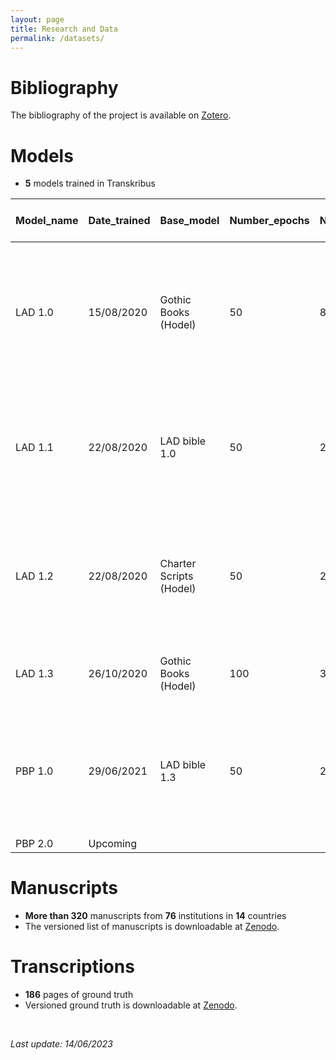 ```yaml
---
layout: page
title: Research and Data
permalink: /datasets/
---
```

<base target="_blank">

# Bibliography

The bibliography of the project is available on [Zotero](https://www.zotero.org/groups/2466765/paris_bible_project/library).



# Models

- **5** models trained in Transkribus

| Model_name | Date_trained | Base_model              | Number_epochs | Number_GT_pages | Train_set | Validation_set | Number_lines | Number_words | CER (training set) | CR (validation set) | Comments                                                     |
| ---------- | ------------ | ----------------------- | ------------- | --------------- | --------- | -------------- | ------------ | ------------ | ------------------ | ------------------- | ------------------------------------------------------------ |
| LAD 1.0    | 15/08/2020   | Gothic Books (Hodel)    | 50            | 8               | 7         | 1              | 588          | 3547         | 0.27%              | 4.52%               | Based only on the LAD manuscript (LAD 2013.051).  Bias towards Genesis, Exodus, Mark and Matthew |
| LAD 1.1    | 22/08/2020   | LAD bible 1.0           | 50            | 24              | 19        | 5              | 1592         | 9632         | 11.89%             | 7.20%               | Based only on the LAD manuscript (LAD 2013.051).  Same GT as 1.2 with a different base model |
| LAD 1.2    | 22/08/2020   | Charter Scripts (Hodel) | 50            | 24              | 19        | 5              | 1592         | 9632         | 0.62%              | 4.14%               | Based only on the LAD manuscript (LAD 2013.051).  Same GT as 1.1 with a different base model |
| LAD 1.3    | 26/10/2020   | Gothic Books (Hodel)    | 100           | 39              | 30        | 9              | 2516         | 15258        | 0.51%              | 3.01%               | Based only on the LAD manuscript (LAD 2013.051).             |
| PBP 1.0    | 29/06/2021   | LAD bible 1.3           | 50            | 25              | 16        | 9              | 152          | 8840         | 2.04%              | 12.76%              | Composite model based on Paris Bibles from around Europe in the 13th and 14th centuries. |
| PBP 2.0    | Upcoming     |                         |               |                 |           |                |              |              |                    |                     |                                                              |



# Manuscripts

- **More than 320** manuscripts from **76** institutions in **14** countries
- The versioned list of manuscripts is downloadable at [Zenodo](https://zenodo.org/record/7274507).


# Transcriptions

- **186** pages of ground truth
- Versioned ground truth is downloadable at [Zenodo](https://zenodo.org/record/7653691).



<br>

*Last update: 14/06/2023*